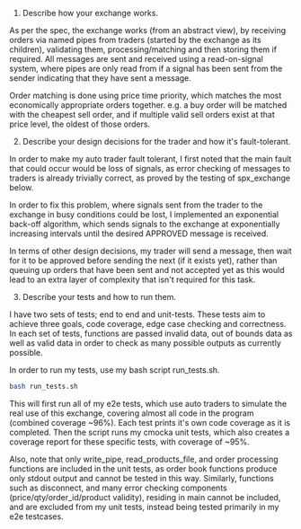 1. Describe how your exchange works.

  As per the spec, the exchange works (from an abstract view), by receiving orders via named pipes from traders (started by the exchange as its children), validating them, processing/matching and then storing them if required. All messages are sent and received using a read-on-signal system, where pipes are only read from if a signal has been sent from the sender indicating that they have sent a message.

  Order matching is done using price time priority, which matches the most economically appropriate orders together. e.g. a buy order will be matched with the cheapest sell order, and if multiple valid sell orders exist at that price level, the oldest of those orders.

2. Describe your design decisions for the trader and how it's fault-tolerant.

  In order to make my auto trader fault tolerant, I first noted that the main fault that could occur would be loss of signals, as error checking of messages to traders is already trivially correct, as proved by the testing of spx_exchange below.

  In order to fix this problem, where signals sent from the trader to the exchange in busy conditions could be lost, I implemented an exponential back-off algorithm, which sends signals to the exchange at exponentially increasing intervals until the desired APPROVED message is received.

  In terms of other design decisions, my trader will send a message, then wait for it to be approved before sending the next (if it exists yet), rather than queuing up orders that  have been sent and not accepted yet as this would lead to an extra layer of complexity that isn't required for this task.

3. Describe your tests and how to run them.

  I have two sets of tests; end to end and unit-tests. These tests aim to achieve three goals, code coverage, edge case checking and correctness. In each set of tests, functions are passed invalid data, out of bounds data as well as valid data in order to check as many possible outputs as currently possible.

  In order to run my tests, use my bash script run_tests.sh.

  ```bash
  bash run_tests.sh
  ```

  This will first run all of my e2e tests, which use auto traders to simulate the real use of this exchange, covering almost all code in the program (combined coverage ~96%). Each test prints it's own code coverage as it is completed.
  Then the script runs my cmocka unit tests, which also creates a coverage report for these specific tests, with coverage of ~95%.

  Also, note that only write_pipe, read_products_file, and order processing functions are included in the unit tests, as order book functions produce only stdout output and cannot be tested in this way. Similarly, functions such as disconnect, and many error checking components (price/qty/order_id/product validity), residing in main cannot be included, and are excluded from my unit tests, instead being tested primarily in my e2e testcases.
